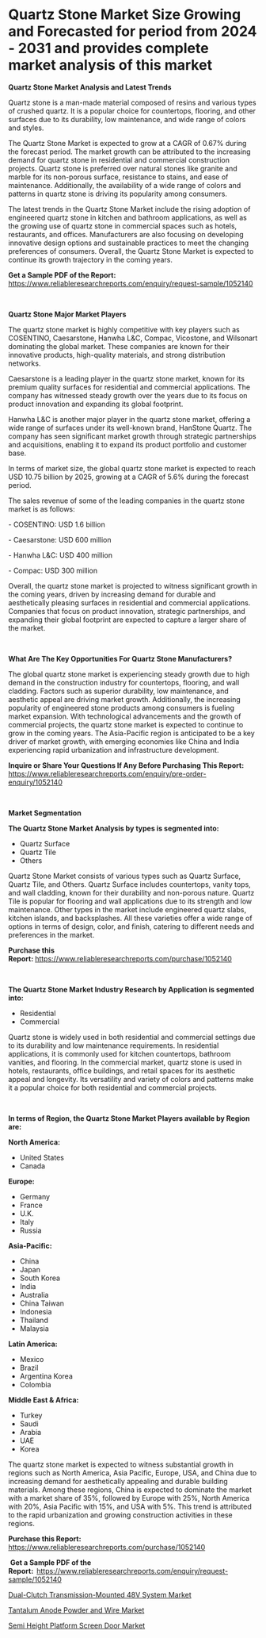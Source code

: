 <p><h1>Quartz Stone Market Size Growing and Forecasted for period from 2024 - 2031 and provides complete market analysis of this market</h1></p><p><strong>Quartz Stone Market Analysis and Latest Trends</strong></p>
<p><p>Quartz stone is a man-made material composed of resins and various types of crushed quartz. It is a popular choice for countertops, flooring, and other surfaces due to its durability, low maintenance, and wide range of colors and styles.</p><p>The Quartz Stone Market is expected to grow at a CAGR of 0.67% during the forecast period. The market growth can be attributed to the increasing demand for quartz stone in residential and commercial construction projects. Quartz stone is preferred over natural stones like granite and marble for its non-porous surface, resistance to stains, and ease of maintenance. Additionally, the availability of a wide range of colors and patterns in quartz stone is driving its popularity among consumers.</p><p>The latest trends in the Quartz Stone Market include the rising adoption of engineered quartz stone in kitchen and bathroom applications, as well as the growing use of quartz stone in commercial spaces such as hotels, restaurants, and offices. Manufacturers are also focusing on developing innovative design options and sustainable practices to meet the changing preferences of consumers. Overall, the Quartz Stone Market is expected to continue its growth trajectory in the coming years.</p></p>
<p><strong>Get a Sample PDF of the Report:&nbsp;</strong> <a href="https://www.reliableresearchreports.com/enquiry/request-sample/1052140">https://www.reliableresearchreports.com/enquiry/request-sample/1052140</a></p>
<p>&nbsp;</p>
<p><strong>Quartz Stone Major Market Players</strong></p>
<p><p>The quartz stone market is highly competitive with key players such as COSENTINO, Caesarstone, Hanwha L&C, Compac, Vicostone, and Wilsonart dominating the global market. These companies are known for their innovative products, high-quality materials, and strong distribution networks. </p><p>Caesarstone is a leading player in the quartz stone market, known for its premium quality surfaces for residential and commercial applications. The company has witnessed steady growth over the years due to its focus on product innovation and expanding its global footprint. </p><p>Hanwha L&C is another major player in the quartz stone market, offering a wide range of surfaces under its well-known brand, HanStone Quartz. The company has seen significant market growth through strategic partnerships and acquisitions, enabling it to expand its product portfolio and customer base. </p><p>In terms of market size, the global quartz stone market is expected to reach USD 10.75 billion by 2025, growing at a CAGR of 5.6% during the forecast period. </p><p>The sales revenue of some of the leading companies in the quartz stone market is as follows:</p><p>- COSENTINO: USD 1.6 billion</p><p>- Caesarstone: USD 600 million</p><p>- Hanwha L&C: USD 400 million</p><p>- Compac: USD 300 million</p><p>Overall, the quartz stone market is projected to witness significant growth in the coming years, driven by increasing demand for durable and aesthetically pleasing surfaces in residential and commercial applications. Companies that focus on product innovation, strategic partnerships, and expanding their global footprint are expected to capture a larger share of the market.</p></p>
<p>&nbsp;</p>
<p><strong>What Are The Key Opportunities For Quartz Stone Manufacturers?</strong></p>
<p><p>The global quartz stone market is experiencing steady growth due to high demand in the construction industry for countertops, flooring, and wall cladding. Factors such as superior durability, low maintenance, and aesthetic appeal are driving market growth. Additionally, the increasing popularity of engineered stone products among consumers is fueling market expansion. With technological advancements and the growth of commercial projects, the quartz stone market is expected to continue to grow in the coming years. The Asia-Pacific region is anticipated to be a key driver of market growth, with emerging economies like China and India experiencing rapid urbanization and infrastructure development.</p></p>
<p><strong>Inquire or Share Your Questions If Any Before Purchasing This Report:</strong> <a href="https://www.reliableresearchreports.com/enquiry/pre-order-enquiry/1052140">https://www.reliableresearchreports.com/enquiry/pre-order-enquiry/1052140</a></p>
<p>&nbsp;</p>
<p><strong>Market Segmentation</strong></p>
<p><strong>The Quartz Stone Market Analysis by types is segmented into:</strong></p>
<p><ul><li>Quartz Surface</li><li>Quartz Tile</li><li>Others</li></ul></p>
<p><p>Quartz Stone Market consists of various types such as Quartz Surface, Quartz Tile, and Others. Quartz Surface includes countertops, vanity tops, and wall cladding, known for their durability and non-porous nature. Quartz Tile is popular for flooring and wall applications due to its strength and low maintenance. Other types in the market include engineered quartz slabs, kitchen islands, and backsplashes. All these varieties offer a wide range of options in terms of design, color, and finish, catering to different needs and preferences in the market.</p></p>
<p><strong>Purchase this Report:&nbsp;</strong><a href="https://www.reliableresearchreports.com/purchase/1052140">https://www.reliableresearchreports.com/purchase/1052140</a></p>
<p>&nbsp;</p>
<p><strong>The Quartz Stone Market Industry Research by Application is segmented into:</strong></p>
<p><ul><li>Residential</li><li>Commercial</li></ul></p>
<p><p>Quartz stone is widely used in both residential and commercial settings due to its durability and low maintenance requirements. In residential applications, it is commonly used for kitchen countertops, bathroom vanities, and flooring. In the commercial market, quartz stone is used in hotels, restaurants, office buildings, and retail spaces for its aesthetic appeal and longevity. Its versatility and variety of colors and patterns make it a popular choice for both residential and commercial projects.</p></p>
<p>&nbsp;</p>
<p><strong>In terms of Region, the Quartz Stone Market Players available by Region are:</strong></p>
<p>
    <p> <strong> North America: </strong>
        <ul>
            <li>United States</li>
            <li>Canada</li>
        </ul>
        </p> 
    <p> <strong> Europe: </strong>
        <ul>
            <li>Germany</li>
            <li>France</li>
            <li>U.K.</li>
            <li>Italy</li>
            <li>Russia</li>
        </ul>
        </p> 
    <p> <strong> Asia-Pacific: </strong>
        <ul>
            <li>China</li>
            <li>Japan</li>
            <li>South Korea</li>
            <li>India</li>
            <li>Australia</li>
            <li>China Taiwan</li>
            <li>Indonesia</li>
            <li>Thailand</li>
            <li>Malaysia</li>
        </ul>
        </p> 
    <p> <strong> Latin America: </strong>
        <ul>
            <li>Mexico</li>
            <li>Brazil</li>
            <li>Argentina Korea</li>
            <li>Colombia</li>
        </ul>
        </p> 
    <p> <strong> Middle East & Africa: </strong>
        <ul>
            <li>Turkey</li>
            <li>Saudi</li>
            <li>Arabia</li>
            <li>UAE</li>
            <li>Korea</li>
        </ul>
    </p>
    </p>
<p><p>The quartz stone market is expected to witness substantial growth in regions such as North America, Asia Pacific, Europe, USA, and China due to increasing demand for aesthetically appealing and durable building materials. Among these regions, China is expected to dominate the market with a market share of 35%, followed by Europe with 25%, North America with 20%, Asia Pacific with 15%, and USA with 5%. This trend is attributed to the rapid urbanization and growing construction activities in these regions.</p></p>
<p><strong>Purchase this Report: </strong><a href="https://www.reliableresearchreports.com/purchase/1052140">https://www.reliableresearchreports.com/purchase/1052140</a></p>
<p>&nbsp;<strong>Get a Sample PDF of the Report:&nbsp;&nbsp;</strong><a href="https://www.reliableresearchreports.com/enquiry/request-sample/1052140">https://www.reliableresearchreports.com/enquiry/request-sample/1052140</a></p>
<p><strong></strong></p>
<p><p><a href="https://view.publitas.com/reportprime-1/dual-clutch-transmission-mounted-48v-system-market-growth-market-trends-covid-19-impact-and-forecasts-for-period-from-2023-2030/">Dual-Clutch Transmission-Mounted 48V System Market</a></p><p><a href="https://view.publitas.com/reportprime-1/tantalum-anode-powder-and-wire-market-size-growth-and-forecast-from-2023-2030/">Tantalum Anode Powder and Wire Market</a></p><p><a href="https://view.publitas.com/reportprime-1/semi-height-platform-screen-door-market-offers-provide-insightful-data-for-the-time-period-from-2023-to-2030-and-also-provide-analysis-based-on-application-type-and-region/">Semi Height Platform Screen Door Market</a></p></p>